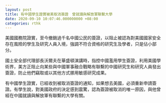 ```yaml
---
layout: post
title: 有中國學生證實被美取消簽證　曾就讀與解放軍聯繫大學
date: 2020-09-10 10:07:46.000000000 +08:00
categories: rthk
---
```


美國國務院證實，至今撤銷過千名中國公民的簽證，以阻止被認為對美國國家安全存在風險的學生及研究人員入境，強調不符合資格的研究生及學者，只是佔小部分。

國土安全部代理部長沃爾夫在華盛頓演講時，指控中國濫用學生簽證，利用美國學術界，美方正阻止向某些與中國軍事融合戰略有聯繫的中國研究生和研究人員發出簽證，防止他們竊取或以其他方式挪用敏感研究成果。

有中國學生證實，已經收到被取消簽證的通知，如果想去美國，必須重新申請簽證。有學生說，對美國政府的決定感到震驚，認為簽證被取消的唯一原因，與他曾經在中國就讀與解放軍有聯繫的大學有關。
